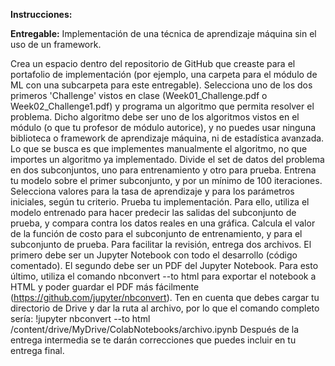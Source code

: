 **Instrucciones:**


**Entregable:** Implementación de una técnica de aprendizaje máquina sin el uso de un framework.

Crea un espacio dentro del repositorio de GitHub que creaste para el portafolio de implementación (por ejemplo, una carpeta para el módulo de ML con una subcarpeta para este entregable).
Selecciona uno de los dos primeros 'Challenge' vistos en clase (Week01_Challenge.pdf o Week02_Challenge1.pdf) y programa un algoritmo que permita resolver el problema. Dicho algoritmo debe ser uno de los algoritmos vistos en el módulo (o que tu profesor de módulo autorice), y no puedes usar ninguna biblioteca o framework de aprendizaje máquina, ni de estadística avanzada. Lo que se busca es que implementes manualmente el algoritmo, no que importes un algoritmo ya implementado. 
Divide el set de datos del problema en dos subconjuntos, uno para entrenamiento y otro para prueba. Entrena tu modelo sobre el primer subconjunto, y por un mínimo de 100 iteraciones. Selecciona valores para la tasa de aprendizaje y para los parámetros iniciales, según tu criterio.
Prueba tu implementación. Para ello, utiliza el modelo entrenado para hacer predecir las salidas del subconjunto de prueba, y compara contra los datos reales en una gráfica. 
Calcula el valor de la función de costo para el subconjunto de entrenamiento, y para el subconjunto de prueba. 
Para facilitar la revisión, entrega dos archivos. El primero debe ser un Jupyter Notebook con todo el desarrollo (código comentado). El segundo debe ser un PDF del Jupyter Notebook. Para esto último, utiliza el comando nbconvert --to html para exportar el notebook a HTML y poder guardar el PDF más fácilmente (https://github.com/jupyter/nbconvert). Ten en cuenta que debes cargar tu directorio de Drive y dar la ruta al archivo, por lo que el comando completo sería: 
!jupyter nbconvert --to html /content/drive/MyDrive/ColabNotebooks/archivo.ipynb
Después de la entrega intermedia se te darán correcciones que puedes incluir en tu entrega final.
